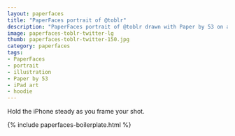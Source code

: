 ```yaml
---
layout: paperfaces
title: "PaperFaces portrait of @toblr"
description: "PaperFaces portrait of @toblr drawn with Paper by 53 on an iPad."
image: paperfaces-toblr-twitter-lg
thumb: paperfaces-toblr-twitter-150.jpg
category: paperfaces
tags: 
- PaperFaces
- portrait
- illustration
- Paper by 53
- iPad art
- hoodie
---
```


Hold the iPhone steady as you frame your shot.

{% include paperfaces-boilerplate.html %}